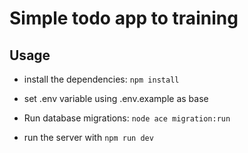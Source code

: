 # Simple todo app to training

## Usage

- install the dependencies: `npm install`

- set .env variable using .env.example as base

- Run database migrations: `node ace migration:run`

- run the server with `npm run dev`

